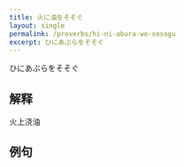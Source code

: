 ```yaml
---
title: 火に油をそそぐ
layout: single
permalink: /proverbs/hi-ni-abura-wo-sosogu
excerpt: ひにあぶらをそそぐ
---
```


ひにあぶらをそそぐ

## 解释

火上浇油

## 例句

